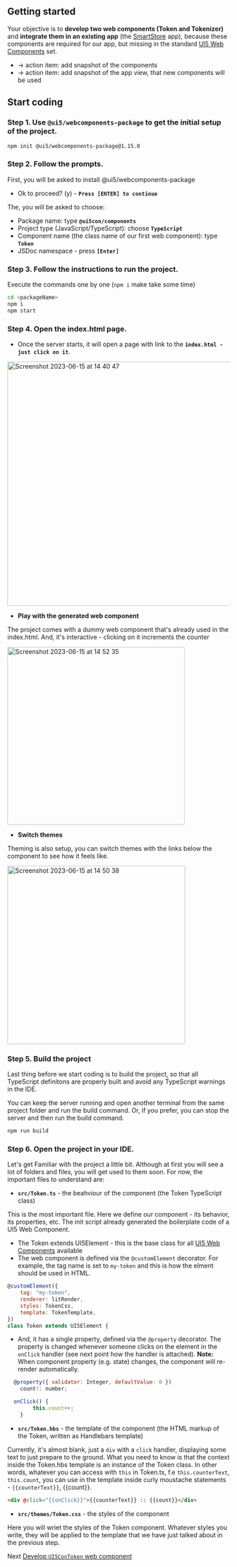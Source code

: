 ## Getting started

Your objective is to **develop two web components (Token and Tokenizer)** and **integrate them in an existing app** (the [SmartStore](https://ilhan007.github.io/ui5con-app/#/home) app), because these components are required for our app, but missing in the standard [UI5 Web Components](https://sap.github.io/ui5-webcomponents/playground/components) set.

- -> action item: add snapshot of the components
- -> action item: add snapshot of the app view, that new components will be used

## Start coding

### Step 1. Use `@ui5/webcomponents-package` to get the initial setup of the project.


```sh
npm init @ui5/webcomponents-package@1.15.0
```


### Step 2. Follow the prompts.

First, you will be asked to install @ui5/webcomponents-package
- Ok to proceed? (y) - **`Press [ENTER] to continue`**

The, you will be asked to choose:

- Package name: type **`@ui5con/components`**
- Project type (JavaScript/TypeScript): choose **`TypeScript`**
- Component name (the class name of our first web component): type **`Token`**
- JSDoc namespace - press **`[Enter]`**


### Step 3. Follow the instructions to run the project.

Execute the commands one by one (`npm i` make take some time)
```sh
cd <packageName>
npm i
npm start
```


### Step 4. Open the index.html page.

- Once the server starts, it will open a page with link to the **`index.html - just click on it`**.

<img width="552" alt="Screenshot 2023-06-15 at 14 40 47" src="https://github.com/ilhan007/ui5con-web-component/assets/15702139/3fa10b5c-fdf4-403f-aca7-68df072a86b2">



- **Play with the generated web component**

The project comes with a dummy web component that's already used in the index.html. 
And, it's interactive - clicking on it increments the counter

<img width="402" alt="Screenshot 2023-06-15 at 14 52 35" src="https://github.com/ilhan007/ui5con-web-component/assets/15702139/7f076d35-7606-41b1-a699-157e35f2f7ef">



- **Switch themes**
  
Theming is also setup, you can switch themes with the links below the component to see how it feels like.

<img width="403" alt="Screenshot 2023-06-15 at 14 50 38" src="https://github.com/ilhan007/ui5con-web-component/assets/15702139/0b038e3b-c757-4fec-a049-4a7e730aea87">



### Step 5. Build the project

Last thing before we start coding is to build the project, so that all TypeScript definitons are properly built
and avoid any TypeScript warnings in the IDE.

You can keep the server running and open another terminal from the same project folder and run the build command.
Or, if you prefer, you can stop the server and then run the build command.

```sh
npm run build
```

### Step 6. Open the project in your IDE.

Let's get Familiar with the project a little bit. Although at first you will see a lot of folders and files,
you will get used to them soon. For now, the important files to understand are:

- **`src/Token.ts`** - the beahviour of the component (the Token TypeScript class)

This is the most important file. Here we define our component - its behavior, its properties, etc.
The init script already generated the boilerplate code of a UI5 Web Component.

- The Token extends UI5Element - this is the base class for all [UI5 Web Components](https://sap.github.io/ui5-webcomponents/playground/components) available
- The web component is defined via the `@customElement` decorator. For example, the tag name is set to `my-token` and this is how the elment should be used in HTML. 

```js
@customElement({
	tag: "my-token",
	renderer: litRender,
	styles: TokenCss,
	template: TokenTemplate,
})
class Token extends UI5Element {
```

- And, it has a single property, defined via the `@property` decorator. The property is changed whenever someone clicks on the element
in the `onClick` handler (see next point how the handler is attached).
**Note:** When component property (e.g. state) changes, the component will re-render automatically.

```js
  @property({ validator: Integer, defaultValue: 0 })
	count!: number;

  onClick() {
		this.count++;
	}
```



- **`src/Token.hbs`** - the template of the component (the HTML markup of the Token, written as Handlebars template)

Currently, it's almost blank, just a `div` with a `click` handler, displaying some text to just prepare to the ground.
What you need to know is that the context inside the Token.hbs template is an instance of the Token class.
In other words, whatever you can access with `this` in Token.ts, f.e `this.counterText`, `this.count`, you can use in the template inside curly moustache statements - `{{counterText}}`, {{count}}.

```html
<div @click="{{onClick}}">{{counterText}} :: {{count}}</div>
```


- **`src/themes/Token.css`** - the styles of the component

Here you will wriet the styles of the Token component. Whatever styles you write, they will be applied to the template that we have just talked about in the previous step.

Next [Develop `UI5ConToken` web component](./2_Develop_Token.md)

